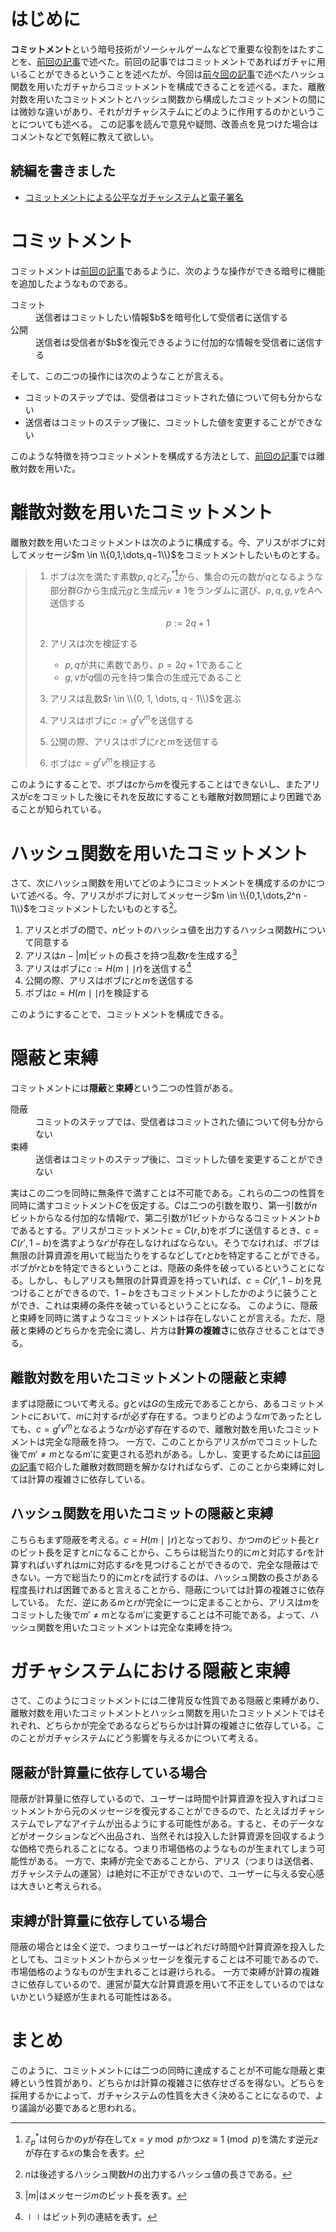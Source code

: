 # はじめに

**コミットメント**という暗号技術がソーシャルゲームなどで重要な役割をはたすことを、[前回の記事](http://qiita.com/yyu/items/fce9b33c784e0631ddf6)で述べた。前回の記事ではコミットメントであればガチャに用いることができるということを述べたが、今回は[前々回の記事](http://qiita.com/yyu/items/90db09c57514758bd68c)で述べたハッシュ関数を用いたガチャからコミットメントを構成できることを述べる。また、離散対数を用いたコミットメントとハッシュ関数から構成したコミットメントの間には微妙な違いがあり、それがガチャシステムにどのように作用するのかということについても述べる。
この記事を読んで意見や疑問、改善点を見つけた場合はコメントなどで気軽に教えて欲しい。

## 続編を書きました

- [コミットメントによる公平なガチャシステムと電子署名](http://qiita.com/yyu/items/b89d6e9494712a857e10)

# コミットメント

コミットメントは[前回の記事](http://qiita.com/yyu/items/fce9b33c784e0631ddf6)であるように、次のような操作ができる暗号に機能を追加したようなものである。

<dl>
  <dt>コミット</dt>
  <dd>送信者はコミットしたい情報$b$を暗号化して受信者に送信する</dd>
  <dt>公開</dt>
  <dd>送信者は受信者が$b$を復元できるように付加的な情報を受信者に送信する</dd>
</dl>

そして、この二つの操作には次のようなことが言える。

- コミットのステップでは、受信者はコミットされた値について何も分からない
- 送信者はコミットのステップ後に、コミットした値を変更することができない

このような特徴を持つコミットメントを構成する方法として、[前回の記事](http://qiita.com/yyu/items/fce9b33c784e0631ddf6)では離散対数を用いた。

# 離散対数を用いたコミットメント

離散対数を用いたコミットメントは次のように構成する。今、アリスがボブに対してメッセージ$m \in \\{0,1,\dots,q−1\\}$をコミットメントしたいものとする。

> 1. ボブは次を満たす素数$p, q$と$\mathbb{Z}_p^{*}$[^ring]から、集合の元の数が$q$となるような部分群$G$から生成元$g$と生成元$v \ne 1$をランダムに選び、$p, q, g, v$を$A$へ送信する
> 
>     ```math
>     p := 2q + 1
>     ```
> 2. アリスは次を検証する
>     - $p, q$が共に素数であり、$p = 2q + 1$であること
>     - $g, v$が$q$個の元を持つ集合の生成元であること
> 3. アリスは乱数$r \in \\{0, 1, \dots, q - 1\\}$を選ぶ
> 4. アリスはボブに$c := g^r v^m$を送信する
> 5. 公開の際、アリスはボブに$r$と$m$を送信する
> 6. ボブは$c = g^r v^m$を検証する

[^ring]: $\mathbb{Z}_p^{*}$は何らかの$y$が存在して$x = y \bmod p$かつ$xz \equiv 1 \pmod{p}$を満たす逆元$z$が存在する$x$の集合を表す。

このようにすることで、ボブは$c$から$m$を復元することはできないし、またアリスが$c$をコミットした後にそれを反故にすることも離散対数問題により困難であることが知られている。

# ハッシュ関数を用いたコミットメント

さて、次にハッシュ関数を用いてどのようにコミットメントを構成するのかについて述べる。今、アリスがボブに対してメッセージ$m \in \\{0,1,\dots,2^n - 1\\}$をコミットメントしたいものとする[^n]。

1. アリスとボブの間で、$n$ビットのハッシュ値を出力するハッシュ関数$H$について同意する
2. アリスは$n - |m|$ビットの長さを持つ乱数$r$を生成する[^mid]
3. アリスはボブに$c := H(m \mid\mid r)$を送信する[^midmid]
4. 公開の際、アリスはボブに$r$と$m$を送信する
5. ボブは$c = H(m \mid\mid r)$を検証する

[^n]: $n$は後述するハッシュ関数$H$の出力するハッシュ値の長さである。
[^mid]: $|m|$はメッセージ$m$のビット長を表す。
[^midmid]: $\mid\mid$はビット列の連結を表す。

このようにすることで、コミットメントを構成できる。

# 隠蔽と束縛

コミットメントには**隠蔽**と**束縛**という二つの性質がある。

<dl>
  <dt>隠蔽</dt>
  <dd>コミットのステップでは、受信者はコミットされた値について何も分からない</dd>
  <dt>束縛</dt>
  <dd>送信者はコミットのステップ後に、コミットした値を変更することができない</dd>
</dl>

実はこの二つを同時に無条件で満すことは不可能である。これらの二つの性質を同時に満すコミットメント$C$を仮定する。$C$は二つの引数を取り、第一引数が$n$ビットからなる付加的な情報$r$で、第二引数が1ビットからなるコミットメント$b$であるとする。アリスがコミットメント$c = C(r, b)$をボブに送信するとき、$c = C(r', 1 - b)$を満すような$r'$が存在しなければならない。そうでなければ、ボブは無限の計算資源を用いて総当たりをするなどして$r$と$b$を特定することができる。ボブが$r$と$b$を特定できるということは、隠蔽の条件を破っているということになる。しかし、もしアリスも無限の計算資源を持っていれば、$c = C(r', 1 - b)$を見つけることができるので、$1 - b$をさもコミットメントしたかのように装うことができ、これは束縛の条件を破っているということになる。
このように、隠蔽と束縛を同時に満すようなコミットメントは存在しないことが言える。ただ、隠蔽と束縛のどちらかを完全に満し、片方は**計算の複雑さ**に依存させることはできる。

## 離散対数を用いたコミットメントの隠蔽と束縛

まずは隠蔽について考える。$g$と$v$は$G$の生成元であることから、あるコミットメント$c$において、$m$に対する$r$が必ず存在する。つまりどのような$m$であったとしても、$c = g^r v^m$となるような$r$が必ず存在するので、離散対数を用いたコミットメントは完全な隠蔽を持つ。
一方で、このことからアリスが$m$でコミットした後で$m' \ne m$となる$m'$に変更される恐れがある。しかし、変更するためには[前回の記事](http://qiita.com/yyu/items/fce9b33c784e0631ddf6)で紹介した離散対数問題を解かなければならず、このことから束縛に対しては計算の複雑さに依存している。

## ハッシュ関数を用いたコミットの隠蔽と束縛

こちらもまず隠蔽を考える。$c = H(m \mid\mid r)$となっており、かつ$m$のビット長と$r$のビット長を足すと$n$になることから、こちらは総当たり的に$m$と対応する$r$を計算すればいずれは$m$に対応する$r$を見つけることができるので、完全な隠蔽はできない。一方で総当たり的に$m$と$r$を試行するのは、ハッシュ関数の長さがある程度長ければ困難であると言えることから、隠蔽については計算の複雑さに依存している。
ただ、逆にある$m$と$r$が完全に一つに定まることから、アリスは$m$をコミットした後で$m' \ne m$となる$m'$に変更することは不可能である。よって、ハッシュ関数を用いたコミットメントは完全な束縛を持つ。

# ガチャシステムにおける隠蔽と束縛

さて、このようにコミットメントには二律背反な性質である隠蔽と束縛があり、離散対数を用いたコミットメントとハッシュ関数を用いたコミットメントではそれぞれ、どちらかが完全であるならどちらかは計算の複雑さに依存している。このことがガチャシステムにどう影響を与えるかについて考える。

## 隠蔽が計算量に依存している場合

隠蔽が計算量に依存しているので、ユーザーは時間や計算資源を投入すればコミットメントから元のメッセージを復元することができるので、たとえばガチャシステムでレアなアイテムが出るようにする可能性がある。すると、そのデータなどがオークションなどへ出品され、当然それは投入した計算資源を回収するような価格で売られることになる。つまり市場価格のようなものが生まれてしまう可能性がある。
一方で、束縛が完全であることから、アリス（つまりは送信者、ガチャシステムの運営）は絶対に不正ができないので、ユーザーに与える安心感は大きいと考えられる。

## 束縛が計算量に依存している場合

隠蔽の場合とは全く逆で、つまりユーザーはどれだけ時間や計算資源を投入したとしても、コミットメントからメッセージを復元することは不可能であるので、市場価格のようなものが生まれることは避けられる。
一方で束縛が計算の複雑さに依存しているので、運営が莫大な計算資源を用いて不正をしているのではないかという疑惑が生まれる可能性はある。

# まとめ

このように、コミットメントには二つの同時に達成することが不可能な隠蔽と束縛という性質があり、どちらかは計算の複雑さに依存せざるを得ない。どちらを採用するかによって、ガチャシステムの性質を大きく決めることになるので、より議論が必要であると思われる。
